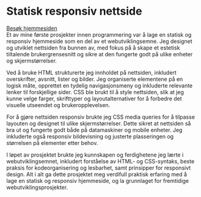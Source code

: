 # Statisk responsiv nettside
<a href="https://omar-massfih.github.io/statisk-responsiv-nettside/index.html" target="_blank">Besøk hjemmesiden</a><br>
Et av mine første prosjekter innen programmering var å lage en statisk og responsiv hjemmeside som en del av et webutviklingsemne. Jeg designet og utviklet nettsiden fra bunnen av, med fokus på å skape et estetisk tiltalende brukergrensesnitt og sikre at den fungerte godt på ulike enheter og skjermstørrelser.

Ved å bruke HTML strukturerte jeg innholdet på nettsiden, inkludert overskrifter, avsnitt, lister og bilder. Jeg organiserte elementene på en logisk måte, opprettet en tydelig navigasjonsmeny og inkluderte relevante lenker til forskjellige sider. CSS ble brukt til å style nettsiden, slik at jeg kunne velge farger, skrifttyper og layoutalternativer for å forbedre det visuelle utseendet og brukeropplevelsen.

For å gjøre nettsiden responsiv brukte jeg CSS media queries for å tilpasse layouten og designet til ulike skjermstørrelser. Dette sikret at nettsiden så bra ut og fungerte godt både på datamaskiner og mobile enheter. Jeg inkluderte også responsiv bildevisning og justerte plasseringen og størrelsen på elementer etter behov.

I løpet av prosjektet brukte jeg kunnskapen og ferdighetene jeg lærte i webutviklingsemnet, inkludert forståelse av HTML- og CSS-syntaks, beste praksis for kodeorganisering og lesbarhet, samt prinsipper for responsivt design. Alt i alt ga dette prosjektet meg verdifull praktisk erfaring med å lage en statisk og responsiv hjemmeside, og la grunnlaget for fremtidige webutviklingsprosjekter.
